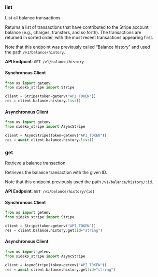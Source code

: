 
### list <a name="list"></a>
List all balance transactions

<p>Returns a list of transactions that have contributed to the Stripe account balance (e.g., charges, transfers, and so forth). The transactions are returned in sorted order, with the most recent transactions appearing first.</p>

<p>Note that this endpoint was previously called “Balance history” and used the path <code>/v1/balance/history</code>.</p>

**API Endpoint**: `GET /v1/balance/history`

#### Synchronous Client

```python
from os import getenv
from sideko_stripe import Stripe

client = Stripe(token=getenv("API_TOKEN"))
res = client.balance.history.list()
```

#### Asynchronous Client

```python
from os import getenv
from sideko_stripe import AsyncStripe

client = AsyncStripe(token=getenv("API_TOKEN"))
res = await client.balance.history.list()
```

### get <a name="get"></a>
Retrieve a balance transaction

<p>Retrieves the balance transaction with the given ID.</p>

<p>Note that this endpoint previously used the path <code>/v1/balance/history/:id</code>.</p>

**API Endpoint**: `GET /v1/balance/history/{id}`

#### Synchronous Client

```python
from os import getenv
from sideko_stripe import Stripe

client = Stripe(token=getenv("API_TOKEN"))
res = client.balance.history.get(id="string")
```

#### Asynchronous Client

```python
from os import getenv
from sideko_stripe import AsyncStripe

client = AsyncStripe(token=getenv("API_TOKEN"))
res = await client.balance.history.get(id="string")
```
